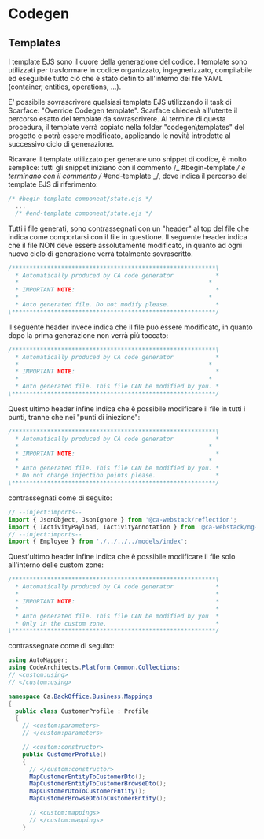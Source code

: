# Codegen

## Templates

I template EJS sono il cuore della generazione del codice. I template sono utilizzati per trasformare in codice organizzato, ingegnerizzato, compilabile ed eseguibile tutto ciò che è stato definito all'interno dei file YAML (container, entities, operations, ...).

E' possibile sovrascrivere qualsiasi template EJS utilizzando il task di Scarface: "Override Codegen template". Scarface chiederà all'utente il percorso esatto del template da sovrascrivere. Al termine di questa procedura, il template verrà copiato nella folder "codegen\\templates" del progetto e potrà essere modificato, applicando le novità introdotte al successivo ciclo di generazione.

Ricavare il template utilizzato per generare uno snippet di codice, è molto semplice: tutti gli snippet iniziano con il commento /_ #begin-template <template-path> _/ e terminano con il commento /_ #end-template <template-path> _/, dove <template-path> indica il percorso del template EJS di riferimento:

```js
/* #begin-template component/state.ejs */
  ...
  /* #end-template component/state.ejs */
```

Tutti i file generati, sono contrassegnati con un "header" al top del file che indica come comportarsi con il file in questione. Il seguente header indica che il file NON deve essere assolutamente modificato, in quanto ad ogni nuovo ciclo di generazione verrà totalmente sovrascritto.

```js
/**********************************************************\
  * Automatically produced by CA code generator            *
  *                                                      *
  * IMPORTANT NOTE:                                        *
  *                                                      *
  * Auto generated file. Do not modify please.             *
\**********************************************************/
```

Il seguente header invece indica che il file può essere modificato, in quanto dopo la prima generazione non verrà più toccato:

```js
/**********************************************************\
  * Automatically produced by CA code generator            *
  *                                                      *
  * IMPORTANT NOTE:                                        *
  *                                                      *
  * Auto generated file. This file CAN be modified by you. *
\**********************************************************/
```

Quest ultimo header infine indica che è possibile modificare il file in tutti i punti, tranne che nei "punti di iniezione":

```js
/**********************************************************\
  * Automatically produced by CA code generator            *
  *                                                      *
  * IMPORTANT NOTE:                                        *
  *                                                      *
  * Auto generated file. This file CAN be modified by you. *
  * Do not change injection points please.                 *
\**********************************************************/
```

contrassegnati come di seguito:

```ts
// --inject:imports--
import { JsonObject, JsonIgnore } from '@ca-webstack/reflection';
import { IActivityPayload, IActivityAnnotation } from '@ca-webstack/ng-shell';
// --inject:imports--
import { Employee } from './../../../models/index';
```

Quest'ultimo header infine indica che è possibile modificare il file solo all'interno delle custom zone:

```ts
/**********************************************************\
  * Automatically produced by CA code generator            *
  *                                                        *
  * IMPORTANT NOTE:                                        *
  *                                                        *
  * Auto generated file. This file CAN be modified by you  *
  * Only in the custom zone.                               *
\**********************************************************/
```

contrassegnate come di seguito:

```cs
using AutoMapper;
using CodeArchitects.Platform.Common.Collections;
// <custom:using>
// </custom:using>

namespace Ca.BackOffice.Business.Mappings
{
  public class CustomerProfile : Profile
  {
    // <custom:parameters>
    // </custom:parameters>

    // <custom:constructor>
    public CustomerProfile()
    {
      // </custom:constructor>
      MapCustomerEntityToCustomerDto();
      MapCustomerEntityToCustomerBrowseDto();
      MapCustomerDtoToCustomerEntity();
      MapCustomerBrowseDtoToCustomerEntity();

      // <custom:mappings>
      // </custom:mappings>
    }
```
